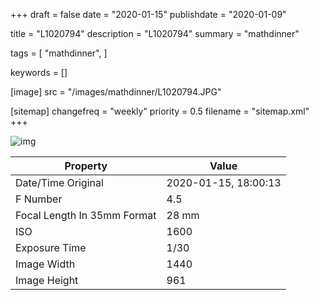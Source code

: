 +++
draft = false
date = "2020-01-15"
publishdate = "2020-01-09"

title = "L1020794"
description = "L1020794"
summary = "mathdinner"

tags = [
    "mathdinner",
]

keywords = []

[image]
    src = "/images/mathdinner/L1020794.JPG"

[sitemap]
    changefreq = "weekly"
    priority = 0.5
    filename = "sitemap.xml"
+++


![img](/images/mathdinner/L1020794.JPG)

Property | Value
---------|------
Date/Time Original              | 2020-01-15, 18:00:13
F Number                        | 4.5
Focal Length In 35mm Format     | 28 mm
ISO                             | 1600
Exposure Time                   | 1/30
Image Width                     | 1440
Image Height                    | 961
